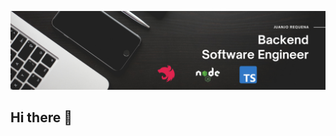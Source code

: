 <p align="center">
  <img src="https://github.com/wuaho/wuaho/raw/main/banner.png" alt="Hi, I'm Juanjo and I'm a Backend developer">
</p>

## Hi there 👋

<!--
**wuaho/wuaho** is a ✨ _special_ ✨ repository because its `README.md` (this file) appears on your GitHub profile.

Here are some ideas to get you started:

- 🔭 I’m currently working on ...
- 🌱 I’m currently learning ...
- 👯 I’m looking to collaborate on ...
- 🤔 I’m looking for help with ...
- 💬 Ask me about ...
- 📫 How to reach me: ...
- 😄 Pronouns: ...
- ⚡ Fun fact: ...
-->
